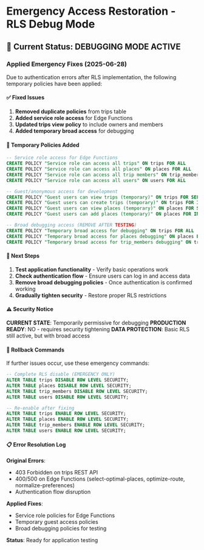 # Emergency Access Restoration - RLS Debug Mode

## 🚨 Current Status: DEBUGGING MODE ACTIVE

### Applied Emergency Fixes (2025-06-28)

Due to authentication errors after RLS implementation, the following temporary policies have been applied:

#### ✅ Fixed Issues
1. **Removed duplicate policies** from trips table
2. **Added service role access** for Edge Functions
3. **Updated trips view policy** to include owners and members
4. **Added temporary broad access** for debugging

#### 🔧 Temporary Policies Added

```sql
-- Service role access for Edge Functions
CREATE POLICY "Service role can access all trips" ON trips FOR ALL
CREATE POLICY "Service role can access all places" ON places FOR ALL  
CREATE POLICY "Service role can access all trip members" ON trip_members FOR ALL
CREATE POLICY "Service role can access all users" ON users FOR ALL

-- Guest/anonymous access for development
CREATE POLICY "Guest users can view trips (temporary)" ON trips FOR SELECT
CREATE POLICY "Guest users can create trips (temporary)" ON trips FOR INSERT
CREATE POLICY "Guest users can view places (temporary)" ON places FOR SELECT
CREATE POLICY "Guest users can add places (temporary)" ON places FOR INSERT

-- Broad debugging access (REMOVE AFTER TESTING)
CREATE POLICY "Temporary broad access for debugging" ON trips FOR ALL
CREATE POLICY "Temporary broad access for places debugging" ON places FOR ALL
CREATE POLICY "Temporary broad access for trip_members debugging" ON trip_members FOR ALL
```

#### 🎯 Next Steps

1. **Test application functionality** - Verify basic operations work
2. **Check authentication flow** - Ensure users can log in and access data
3. **Remove broad debugging policies** - Once authentication is confirmed working
4. **Gradually tighten security** - Restore proper RLS restrictions

#### ⚠️ Security Notice

**CURRENT STATE**: Temporarily permissive for debugging
**PRODUCTION READY**: NO - requires security tightening
**DATA PROTECTION**: Basic RLS still active, but with broad access

#### 🔄 Rollback Commands

If further issues occur, use these emergency commands:

```sql
-- Complete RLS disable (EMERGENCY ONLY)
ALTER TABLE trips DISABLE ROW LEVEL SECURITY;
ALTER TABLE places DISABLE ROW LEVEL SECURITY;
ALTER TABLE trip_members DISABLE ROW LEVEL SECURITY;
ALTER TABLE users DISABLE ROW LEVEL SECURITY;

-- Re-enable after fixing
ALTER TABLE trips ENABLE ROW LEVEL SECURITY;
ALTER TABLE places ENABLE ROW LEVEL SECURITY;
ALTER TABLE trip_members ENABLE ROW LEVEL SECURITY;
ALTER TABLE users ENABLE ROW LEVEL SECURITY;
```

#### 📋 Error Resolution Log

**Original Errors**:
- 403 Forbidden on trips REST API
- 400/500 on Edge Functions (select-optimal-places, optimize-route, normalize-preferences)
- Authentication flow disruption

**Applied Fixes**:
- Service role policies for Edge Functions
- Temporary guest access policies
- Broad debugging policies for testing

**Status**: Ready for application testing